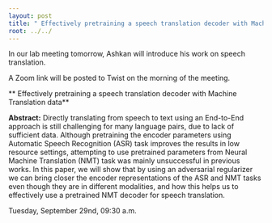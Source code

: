 ```yaml
---
layout: post
title: " Effectively pretraining a speech translation decoder with Machine Translation data"
root: ../../
---
```

In our lab meeting tomorrow, Ashkan will introduce his work on speech translation.

A Zoom link will be posted to Twist on the morning of the meeting. 

** Effectively pretraining a speech translation decoder with Machine Translation data**

**Abstract:**
 Directly translating from speech to text using an End-to-End approach is still challenging for many language pairs, due to lack of sufficient data. Although pretraining the encoder parameters using Automatic Speech Recognition (ASR) task improves the results in low resource settings, attempting to use pretrained parameters from Neural Machine Translation (NMT) task was mainly unsuccessful in previous works. In this paper, we will show that by using an adversarial regularizer we can bring closer the encoder representations of the ASR and NMT tasks even though they are in different modalities, and how this helps us to effectively use a pretrained NMT decoder for speech translation.


Tuesday, September 29nd, 09:30 a.m.
